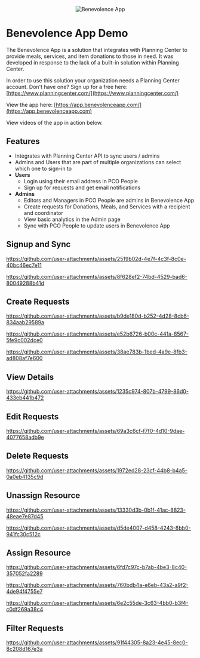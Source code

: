 <p align="center">
  <img loading="lazy" alt="Benevolence App" src="https://github.com/user-attachments/assets/ef388283-4b4d-41a5-83fb-079928fe3e06" />
</p>

# Benevolence App Demo

The Benevolence App is a solution that integrates with Planning Center to provide meals, services, and item donations to those in need. It was developed in response to the lack of a built-in solution within Planning Center.

In order to use this solution your organization needs a Planning Center account. Don't have one? Sign up for a free here: [https://www.planningcenter.com/](https://www.planningcenter.com/)

View the app here: [https://app.benevolenceapp.com/](https://app.benevolenceapp.com)

View videos of the app in action below.

## Features

* Integrates with Planning Center API to sync users / admins
* Admins and Users that are part of multiple organizations can select which one to sign-in to
* **Users**
  * Login using their email address in PCO People
  * Sign up for requests and get email notifications
* **Admins**
  * Editors and Managers in PCO People are admins in Benevolence App
  * Create requests for Donations, Meals, and Services with a recipient and coordinator
  * View basic analytics in the Admin page
  * Sync with PCO People to update users in Benevolence App

## Signup and Sync

https://github.com/user-attachments/assets/2519b02d-4e7f-4c3f-8c0e-40bc46ec7e11

https://github.com/user-attachments/assets/8f628ef2-74bd-4529-bad6-80049288b41d

## Create Requests

https://github.com/user-attachments/assets/b9de180d-b252-4d28-8cb6-834aab29589a

https://github.com/user-attachments/assets/e52b6726-b00c-441a-8567-5fe9c002dce0

https://github.com/user-attachments/assets/38ae783b-1bed-4a9e-8fb3-ad808af7e600

## View Details

https://github.com/user-attachments/assets/1235c974-807b-4799-86d0-433eb441b472

## Edit Requests

https://github.com/user-attachments/assets/69a3c6cf-f7f0-4d10-9dae-4077658adb9e

## Delete Requests

https://github.com/user-attachments/assets/1972ed28-23cf-44b8-b4a5-0a0eb4135c9d

## Unassign Resource

https://github.com/user-attachments/assets/13330d3b-0b1f-41ac-8823-48eae7e87d45

https://github.com/user-attachments/assets/d5de4007-d458-4243-8bb0-941fc30c512c

## Assign Resource

https://github.com/user-attachments/assets/6fd7c97c-b7ab-4be3-8c40-357052fa2289

https://github.com/user-attachments/assets/760bdb4a-e6eb-43a2-a9f2-4de94f4755e7

https://github.com/user-attachments/assets/6e2c55de-3c63-4bb0-b3f4-c0df269a38c4

## Filter Requests

https://github.com/user-attachments/assets/91f44305-8a23-4e45-8ec0-8c208d167e3a
